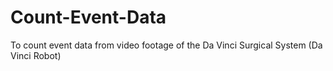 # Count-Event-Data
To count event data from video footage of the Da Vinci Surgical System (Da Vinci Robot)
